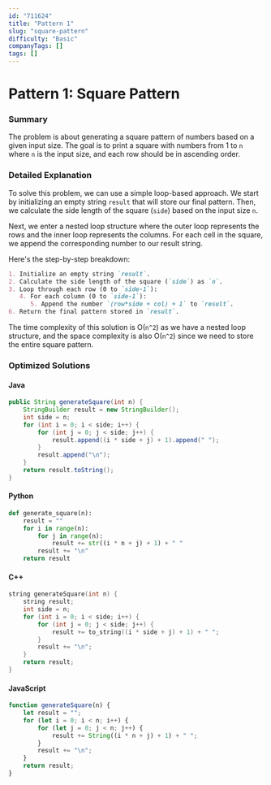 ```yaml
---
id: "711624"
title: "Pattern 1"
slug: "square-pattern"
difficulty: "Basic"
companyTags: []
tags: []
---
```


**Pattern 1: Square Pattern**
==========================

### Summary
The problem is about generating a square pattern of numbers based on a given input size. The goal is to print a square with numbers from 1 to `n` where `n` is the input size, and each row should be in ascending order.

### Detailed Explanation
To solve this problem, we can use a simple loop-based approach. We start by initializing an empty string `result` that will store our final pattern. Then, we calculate the side length of the square (`side`) based on the input size `n`.

Next, we enter a nested loop structure where the outer loop represents the rows and the inner loop represents the columns. For each cell in the square, we append the corresponding number to our result string.

Here's the step-by-step breakdown:
```markdown
1. Initialize an empty string `result`.
2. Calculate the side length of the square (`side`) as `n`.
3. Loop through each row (0 to `side-1`):
   4. For each column (0 to `side-1`):
      5. Append the number `(row*side + col) + 1` to `result`.
6. Return the final pattern stored in `result`.
```
The time complexity of this solution is O(`n^2`) as we have a nested loop structure, and the space complexity is also O(`n^2`) since we need to store the entire square pattern.

### Optimized Solutions
#### Java
```java
public String generateSquare(int n) {
    StringBuilder result = new StringBuilder();
    int side = n;
    for (int i = 0; i < side; i++) {
        for (int j = 0; j < side; j++) {
            result.append((i * side + j) + 1).append(" ");
        }
        result.append("\n");
    }
    return result.toString();
}
```
#### Python
```python
def generate_square(n):
    result = ""
    for i in range(n):
        for j in range(n):
            result += str((i * n + j) + 1) + " "
        result += "\n"
    return result
```
#### C++
```cpp
string generateSquare(int n) {
    string result;
    int side = n;
    for (int i = 0; i < side; i++) {
        for (int j = 0; j < side; j++) {
            result += to_string((i * side + j) + 1) + " ";
        }
        result += "\n";
    }
    return result;
}
```
#### JavaScript
```javascript
function generateSquare(n) {
    let result = "";
    for (let i = 0; i < n; i++) {
        for (let j = 0; j < n; j++) {
            result += String((i * n + j) + 1) + " ";
        }
        result += "\n";
    }
    return result;
}
```